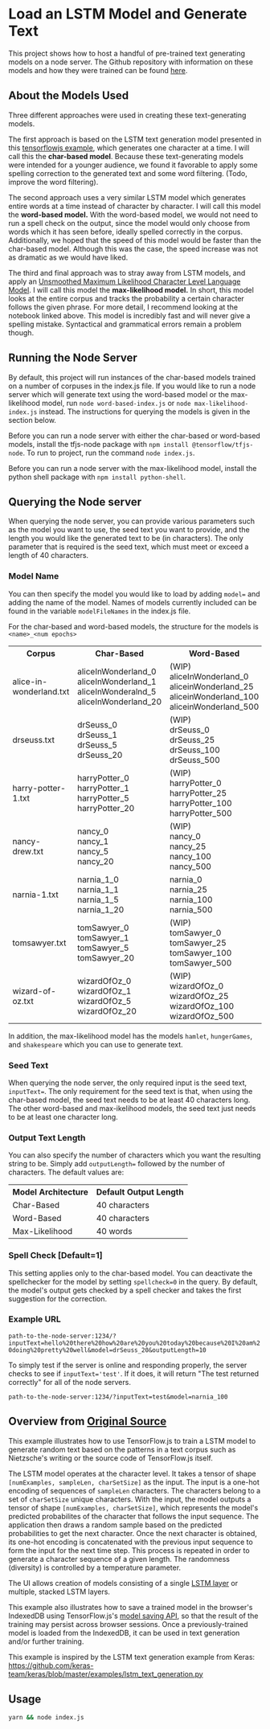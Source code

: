 # Load an LSTM Model and Generate Text

This project shows how to host a handful of pre-trained text generating models on a node server. The Github repository with information on these models and how they were trained can be found [here](https://github.com/tomiyee/lstm-text-gen).

## About the Models Used

Three different approaches were used in creating these text-generating models. 

The first approach is based on the LSTM text generation model presented in this [tensorflowjs example](https://github.com/tensorflow/tfjs-examples/tree/master/lstm-text-generation), which generates one character at a time. I will call this the **char-based model**. Because these text-generating models were intended for a younger audience, we found it favorable to apply some spelling correction to the generated text and some word filtering. (Todo, improve the word filtering).

The second approach uses a very similar LSTM model which generates entire words at a time instead of character by character. I will call this model the **word-based model.** With the word-based model, we would not need to run a spell check on the output, since the model would only choose from words which it has seen before, ideally spelled correctly in the corpus. Additionally, we hoped that the speed of this model would be faster than the char-based model. Although this was the case, the speed increase was not as dramatic as we would have liked. 

The third and final approach was to stray away from LSTM models, and apply an [Unsmoothed Maximum Likelihood Character Level Language Model](https://nbviewer.jupyter.org/gist/yoavg/d76121dfde2618422139?utm_content=bufferefcf2&utm_medium=social&utm_source=plus.google.com&utm_campaign=buffer). I will call this model the **max-likelihood model.** In short, this model looks at the entire corpus and tracks the probability a certain character follows the given phrase. For more detail, I recommend looking at the notebook linked above. This model is incredibly fast and will never give a spelling mistake. Syntactical and grammatical errors remain a problem though.


## Running the Node Server

By default, this project will run instances of the char-based models trained on a number of corpuses in the index.js file. If you would like to run a node server which will generate text using the word-based model or the max-likelihood model, run `node word-based-index.js` or `node max-likelihood-index.js` instead. The instructions for querying the models is given in the section below. 

Before you can run a node server with either the char-based or word-based models, install the tfjs-node package with `npm install @tensorflow/tfjs-node`. To run to project, run the command `node index.js`.

Before you can run a node server with the max-likelihood model, install the python shell package with `npm install python-shell`. 

## Querying the Node server

When querying the node server, you can provide various parameters such as the model you want to use, the seed text you want to provide, and the length you would like the generated text to be (in characters). The only parameter that is required is the seed text, which must meet or exceed a length of 40 characters.

### Model Name

You can then specify the model you would like to load by adding `model=` and adding the name of the model. Names of models currently included can be found in the variable `modelFileNames` in the index.js file.

For the char-based and word-based models, the structure for the models is `<name>_<num epochs>`

<table>
    <tr>
        <th>Corpus</th>
        <th>Char-Based</th>
        <th>Word-Based</th>
        <th>Max-Likelihood</th> 
    </tr>
    <tr>
        <td>alice-in-wonderland.txt</td>
        <td>aliceInWonderland_0<br/>aliceInWonderland_1<br/>aliceInWonderalnd_5<br/>aliceInWonderland_20</td>
        <td> (WIP) <br/> aliceInWonderland_0<br/>aliceinWonderland_25<br/>aliceinWonderland_100<br/>aliceinWonderland_500</td>
        <td>aliceInWonderland</td>
    </tr>
    <tr>
        <td>drseuss.txt</td>
        <td>drSeuss_0<br/>drSeuss_1<br/>drSeuss_5<br/>drSeuss_20</td>
        <td> (WIP) <br/> drSeuss_0<br/>drSeuss_25<br/>drSeuss_100<br/>drSeuss_500</td>
        <td>drSeuss</td>
    </tr>
    <tr>
        <td>harry-potter-1.txt</td>
        <td>harryPotter_0<br/>harryPotter_1<br/>harryPotter_5<br/>harryPotter_20</td>
        <td> (WIP) <br/> harryPotter_0<br/>harryPotter_25<br/>harryPotter_100<br/>harryPotter_500</td>
        <td>harryPotter</td>
    </tr>
    <tr>
        <td>nancy-drew.txt</td>
        <td>nancy_0<br/>nancy_1<br/>nancy_5<br/>nancy_20</td>
        <td> (WIP) <br/> nancy_0<br/>nancy_25<br/>nancy_100<br/>nancy_500</td>
        <td>nancy</td>
    </tr>
    <tr>
        <td>narnia-1.txt</td>
        <td>narnia_1_0<br/>narnia_1_1<br/>narnia_1_5<br/>narnia_1_20</td>
        <td>narnia_0<br/>narnia_25<br/>narnia_100<br/>narnia_500</td>
        <td>narnia</td>
    </tr>
    <tr>
        <td>tomsawyer.txt</td>
        <td>tomSawyer_0<br/>tomSawyer_1<br/>tomSawyer_5<br/>tomSawyer_20</td>
        <td> (WIP) <br/> tomSawyer_0<br/>tomSawyer_25<br/>tomSawyer_100<br/>tomSawyer_500</td>
        <td>tomSawyer</td>
    </tr>
    <tr>
        <td>wizard-of-oz.txt</td>
        <td>wizardOfOz_0<br/>wizardOfOz_1<br/>wizardOfOz_5<br/>wizardOfOz_20</td>
        <td> (WIP) <br/> wizardOfOz_0<br/>wizardOfOz_25<br/>wizardOfOz_100<br/>wizardOfOz_500</td>
        <td>wizardOfOz</td>
    </tr>
</table>

In addition, the max-likelihood model has the models `hamlet`, `hungerGames`, and `shakespeare` which you can use to generate text. 


### Seed Text

When querying the node server, the only required input is the seed text, `inputText=`. The only requirement for the seed text is that, when using the char-based model, the seed text needs to be at least 40 characters long. The other word-based and max-ikelihood models, the seed text just needs to be at least one character long. 

### Output Text Length

You can also specify the number of characters which you want the resulting string to be. Simply add `outputLength=` followed by the number of characters. The default values are:

<table>
    <tr><th>Model Architecture</th><th>Default Output Length</th></tr>
    <tr><td>Char-Based</td><td>40 characters</td></tr>
    <tr><td>Word-Based</td><td>40 characters</td></tr>
    <tr><td>Max-Likelihood</td><td>40 words</td></tr>
</table>

### Spell Check [Default=1]

This setting applies only to the char-based model. You can deactivate the spellchecker for the model by setting `spellcheck=0` in the query. By default, the model's output gets checked by a spell checker and takes the first suggestion for the correction.

### Example URL

`path-to-the-node-server:1234/?inputText=hello%20there%20how%20are%20you%20today%20because%20I%20am%20doing%20pretty%20well&model=drSeuss_20&outputLength=10`

To simply test if the server is online and responding properly, the server checks to see if `inputText='test'`. If it does, it will return "The test returned correctly" for all of the node servers. 

`path-to-the-node-server:1234/?inputText=test&model=narnia_100`

## Overview from [Original Source](https://github.com/tensorflow/tfjs-examples)

This example illustrates how to use TensorFlow.js to train a LSTM model to
generate random text based on the patterns in a text corpus such as
Nietzsche's writing or the source code of TensorFlow.js itself.

The LSTM model operates at the character level. It takes a tensor of
shape `[numExamples, sampleLen, charSetSize]` as the input. The input is a
one-hot encoding of sequences of `sampleLen` characters. The characters
belong to a set of `charSetSize` unique characters. With the input, the model
outputs a tensor of shape `[numExamples, charSetSize]`, which represents the
model's predicted probabilites of the character that follows the input sequence.
The application then draws a random sample based on the predicted
probabilities to get the next character. Once the next character is obtained,
its one-hot encoding is concatenated with the previous input sequence to form
the input for the next time step. This process is repeated in order to generate
a character sequence of a given length. The randomness (diversity) is controlled
by a temperature parameter.

The UI allows creation of models consisting of a single
[LSTM layer](https://js.tensorflow.org/api/latest/#layers.lstm) or multiple,
stacked LSTM layers.

This example also illustrates how to save a trained model in the browser's
IndexedDB using TensorFlow.js's
[model saving API](https://js.tensorflow.org/tutorials/model-save-load.html),
so that the result of the training
may persist across browser sessions. Once a previously-trained model is loaded
from the IndexedDB, it can be used in text generation and/or further training.

This example is inspired by the LSTM text generation example from Keras:
https://github.com/keras-team/keras/blob/master/examples/lstm_text_generation.py

## Usage

```sh
yarn && node index.js
```
